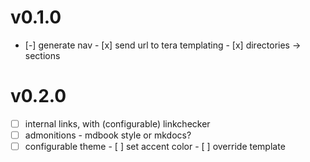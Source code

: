 # v0.1.0
- [-] generate nav
		- [x] send url to tera templating
		- [x] directories -> sections

# v0.2.0
- [ ] internal links, with (configurable) linkchecker
- [ ] admonitions
		- mdbook style or mkdocs?
- [ ] configurable theme
		- [ ] set accent color
		- [ ] override template
